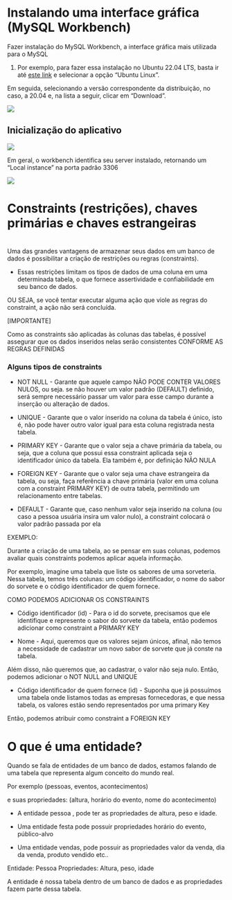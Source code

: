 # Instalando uma interface gráfica (MySQL Workbench)

  

Fazer instalação do MySQL Workbench, a interface gráfica mais utilizada para o MySQL

  
  

1.  Por exemplo, para fazer essa instalação no Ubuntu 22.04 LTS, basta ir até [este link](https://dev.mysql.com/downloads/workbench/) e selecionar a opção “Ubuntu Linux”.
    

  

Em seguida, selecionando a versão correspondente da distribuição, no caso, a 20.04 e, na lista a seguir, clicar em “Download”.

  

![](https://lh3.googleusercontent.com/rajwrMbjXk7VuNmu2sg_xWRldjuE8aJRV5AQhQJztfqVB-YAuTkczVxPQhLKxKiXKkz5XKysBxddc0itQHRsKSSSIs3kdd2mmZH87cbCEztWleo_lWzQ9CRE520n58IRCm9nOtMnv6R9oKUZcrG7zL8)

  
  
  

## Inicialização do aplicativo

  

![](https://lh5.googleusercontent.com/r6j08O3DEiyjkI7pAjg58nlXC6huJr3kgwMeExUmAqx_n1-XVIpuWLs3TgZz8cHqwL9FEVjne4dRHOwabdH7NWwdzfwVBWsBA5AsuL90lkf2ICXN7YS2LywhbRRjHLh15x4rpr7whCCoHxTywH2tQm8)

  

Em geral, o workbench identifica seu server instalado, retornando um “Local instance” na porta padrão 3306

  

![](https://lh3.googleusercontent.com/arA64GbKVe1ExHDtCcciQKaHnIcvdduwBtWHEOFr7ORq5rs62pY1av-KImcFqkGvFz0A-swaAty2uT9-h_Fm1GJQzuonNnCqbEEvxESEyNEF6AOExvBTbl8kUNGrCgbzK2tiYDjZXiy0B44Fz6_Y_gg)

  
  
  

# Constraints (restrições), chaves primárias e chaves estrangeiras

#   

Uma das grandes vantagens de armazenar seus dados em um banco de dados é possibilitar a criação de restrições ou regras (constraints).

  

-   Essas restrições limitam os tipos de dados de uma coluna em uma determinada tabela, o que fornece assertividade e confiabilidade em seu banco de dados.
    

  

OU SEJA, se você tentar executar alguma ação que viole as regras do constraint, a ação não será concluída.

  
  
  

[IMPORTANTE]

  

Como as constraints são aplicadas às colunas das tabelas, é possível assegurar que os dados inseridos nelas serão consistentes CONFORME AS REGRAS DEFINIDAS

  
  

### Alguns tipos de constraints

  

-   NOT NULL - Garante que aquele campo NÃO PODE CONTER VALORES NULOS, ou seja. se não houver um valor padrão (DEFAULT) definido, será sempre necessário passar um valor para esse campo durante a inserção ou alteração de dados.
    

  

-   UNIQUE - Garante que o valor inserido na coluna da tabela é único, isto é, não pode haver outro valor igual para esta coluna registrada nesta tabela.
    

  

-   PRIMARY KEY - Garante que o valor seja a chave primária da tabela, ou seja, que a coluna que possui essa constraint aplicada seja o identificador único da tabela. Ela também é, por definição NÃO NULA
    

  

-   FOREIGN KEY - Garante que o valor seja uma chave estrangeira da tabela, ou seja, faça referência a chave primária (valor em uma coluna com a constraint PRIMARY KEY) de outra tabela, permitindo um relacionamento entre tabelas.
    

  

-   DEFAULT - Garante que, caso nenhum valor seja inserido na coluna (ou caso a pessoa usuária insira um valor nulo), a constraint colocará o valor padrão passada por ela
    

  
  
  

EXEMPLO:

  

Durante a criação de uma tabela, ao se pensar em suas colunas, podemos avaliar quais constraints podemos aplicar aquela informação.

  

Por exemplo, imagine uma tabela que liste os sabores de uma sorveteria. Nessa tabela, temos três colunas: um código identificador, o nome do sabor do sorvete e o código identificador de quem fornece.

  

COMO PODEMOS ADICIONAR OS CONSTRAINTS

  
  

-   Código identificador (id) - Para o id do sorvete, precisamos que ele identifique e represente o sabor do sorvete da tabela, então podemos adicionar como constraint a PRIMARY KEY
    

  

-   Nome - Aqui, queremos que os valores sejam únicos, afinal, não temos a necessidade de cadastrar um novo sabor de sorvete que já conste na tabela.
    

  

Além disso, não queremos que, ao cadastrar, o valor não seja nulo. Então, podemos adicionar o NOT NULL and UNIQUE

  

-   Código identificador de quem fornece (id) - Suponha que já possuímos uma tabela onde listamos todas as empresas fornecedoras, e que nessa tabela, os valores estão sendo representados por uma primary Key
    

  

Então, podemos atribuir como constraint a FOREIGN KEY

  
  
  
  
  

# O que é uma entidade?

  

Quando se fala de entidades de um banco de dados, estamos falando de uma tabela que representa algum conceito do mundo real.

  

Por exemplo (pessoas, eventos, acontecimentos)

e suas propriedades: (altura, horário do evento, nome do acontecimento)

  

-   A entidade pessoa , pode ter as propriedades de altura, peso e idade.
    

-   Uma entidade festa pode possuir propriedades horário do evento, público-alvo
    

-   Uma entidade vendas, pode possuir as propriedades valor da venda, dia da venda, produto vendido etc..
    

  
  

Entidade: Pessoa Propriedades: Altura, peso, idade

  
  

A entidade é nossa tabela dentro de um banco de dados e as propriedades fazem parte dessa tabela.